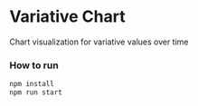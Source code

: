 # Variative Chart

Chart visualization for variative values over time

### How to run

```bash
npm install
npm run start
```


